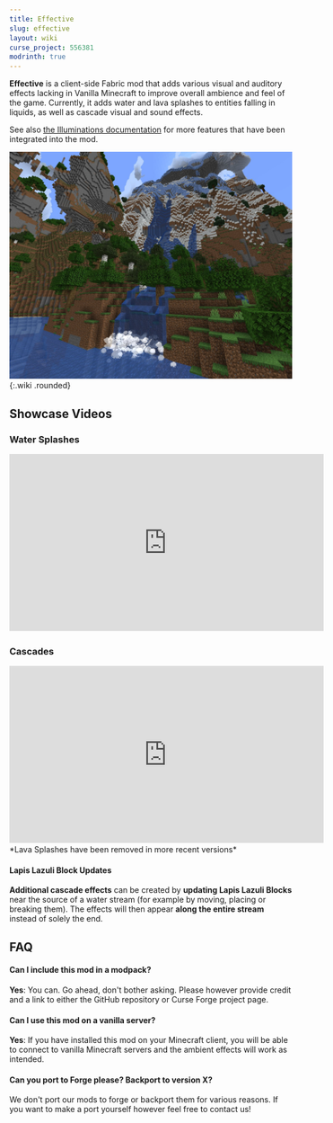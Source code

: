 ```yaml
---
title: Effective
slug: effective
layout: wiki
curse_project: 556381
modrinth: true
---
```


**Effective**  is a client-side Fabric mod that adds  various visual and auditory effects lacking in Vanilla Minecraft 
to improve overall ambience and feel of the game.
Currently, it adds water  and lava splashes to entities falling in liquids, as well as cascade
visual and sound effects.

See also [the Illuminations documentation](../illuminations) for more features that have been integrated into the mod.

![Cascade showcase](cascade_showcase.jpg){:.wiki .rounded}

## Showcase Videos

### Water Splashes
<div>
<iframe width="560" height="315" src="https://www.youtube-nocookie.com/embed/gx4mNQHiOUc" title="YouTube video player" frameborder="0" allow="accelerometer; autoplay; clipboard-write; encrypted-media; gyroscope; picture-in-picture" allowfullscreen></iframe>
</div>

### Cascades
<div>
<iframe width="560" height="315" src="https://www.youtube-nocookie.com/embed/AnwoxryEn2g" title="YouTube video player" frameborder="0" allow="accelerometer; autoplay; clipboard-write; encrypted-media; gyroscope; picture-in-picture" allowfullscreen></iframe>
</div>
*Lava Splashes have been removed in more recent versions*

#### Lapis Lazuli Block Updates

**Additional cascade effects** can be created by **updating Lapis Lazuli Blocks** near the source of a water stream (for example by moving, placing or breaking them). The effects will then appear **along the entire stream** instead of solely the end.



## FAQ

#### Can I include this mod in a modpack?

**Yes**: You can. Go ahead, don't bother asking. Please however provide credit and a link to either the GitHub repository or Curse Forge project page.

#### Can I use this mod on a vanilla server?

**Yes**: If you have installed this mod on your Minecraft client, you will  be able to connect to vanilla Minecraft servers and the ambient effects  will work as intended.

#### Can you port to Forge please? Backport to version X?

We don't port our mods to forge or backport them for various reasons. If you want to make a port yourself however feel free to contact us!
